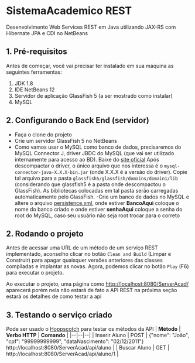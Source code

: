 # SistemaAcademico REST
Desenvolvimento Web Services REST em Java utilizando JAX-RS com Hibernate JPA e CDI no NetBeans
## 1. Pré-requisitos

Antes de começar, você vai precisar ter instalado em sua máquina as seguintes ferramentas:
  1. JDK 1.8 
  2. IDE NetBeans 12
  3. Servidor de aplicação GlassFish 5 (a ser mostrado como instalar)
  4. MySQL

##  2. Configurando o Back End (servidor)

 - Faça o clone do projeto
 - Crie um servidor GlassFish 5 no NetBeans
 - Como vamos usar o MySQL como banco de dados, precisaremos do MySQL
   Connector J, driver JBDC do MySQL (que vai ser utilizado internamente
   para acesso ao BD). Baixe do [site
   oficial](https://dev.mysql.com/downloads/connector/j/)
   Após descompactar o driver, o único arquivo que nos interessa é o `mysql-connector-java-X.X.X-bin.jar` (onde X.X.X é a versão do driver). Copie tal arquivo para a pasta `glassfish5/glassfish/domains/domain1/lib` (considerando que glassfish5 é a pasta onde descompactou o GlassFish). As bibliotecas colocadas em tal pasta serão carregadas automaticamente pelo GlassFish.
   -Crie um banco de dados no MySQL e altere o arquivo [persistence.xml](/ServerAcad/src/main/resources/META-INF/persistence.xml), onde estiver **BancoAqui** coloque o nome do banco criado e onde estiver **senhaAqui** coloque a senha do root do MySQL, caso seu usuário não seja root trocar para o correto
   
##  2. Rodando o projeto
Antes de acessar uma URL de um método de um serviço REST implementado, aconselho clicar no botão `Clean and Build` (Limpar e Construir) para apagar quaisquer versões anteriores das classes compiladas e implantar as novas. Agora, podemos clicar no botão `Play` (F6) para executar o projeto.

Ao executar o projeto, uma página como [http://localhost:8080/ServerAcad/](http://localhost:8080/ServerAcad/) aparecerá porém nela não estará de fato a API REST na próxima seção estará os detalhes de como testar a api

## 3. Testando o serviço criado

Pode ser usado o [Hoppscotch](https://hoppscotch.io/) para testar os métodos da API
| **Método** |  **Verbo HTTP** | **Comando**  |
|--|--|--|
| Inserir Aluno | POST | {"nome": "João", "cpf": "99999999999", "dataNascimento": "02/12/2011"} http://localhost:8080/ServerAcad/api/aluno  |
| Buscar Aluno | GET | http://localhost:8080/ServerAcad/api/aluno/1  |
